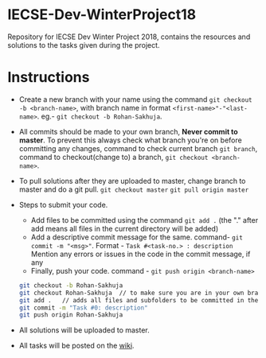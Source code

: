 # IECSE-Dev-WinterProject18
Repository for IECSE Dev Winter Project 2018, contains the resources and solutions to the tasks given during the project.

# Instructions
 - Create a new branch with your name using the command `git checkout -b <branch-name>`, with branch name in format
 	`<first-name>"-"<last-name>`. eg.- `git checkout -b Rohan-Sakhuja`.
 - All commits should be made to your own branch, **Never commit to master**. To prevent this always check what branch you're on before committing any changes, command to check current branch `git branch`, command to checkout(change to) a branch, `git checkout <branch-name>`.
 - To pull solutions after they are uploaded to master, change branch to master and do a git pull.
 	`git checkout master`
 	`git pull origin master`
 - Steps to submit your code.
 	* Add files to be committed using the command `git add .` (the "." after add means all files in the current directory will be added)
 	* Add a descriptive commit message for the same. command- `git commit -m "<msg>"`.
 		Format - `Task #<task-no.> : description` 
 		Mention any errors or issues in the code in the commit message, if any
 	* Finally, push your code. command - `git push origin <branch-name>`

 	```bash
    git checkout -b Rohan-Sakhuja
 	git checkout Rohan-Sakhuja	// to make sure you are in your own branch
 	git add .	// adds all files and subfolders to be committed in the current directory
 	git commit -m "Task #0: description"
 	git push origin Rohan-Sakhuja
    ```

 - All solutions will be uploaded to master.
 - All tasks will be posted on the [wiki](https://github.com/RohanSakhuja/IECSE-Dev-WinterProject18/wiki).